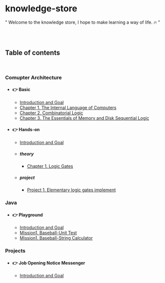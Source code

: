 # knowledge-store

"
Welcome to the knowledge store, I hope to make learning a way of life. :fire:
"

<br>
<br>

## Table of contents

<br>

### Comupter Architecture

- #### :point_right: Basic

  - [Introduction and Goal](/comupter-architecture/computer-architecture-scratch/README.md)
  - [Chapter 1. The Internal Language of Computers](/comupter-architecture/computer-architecture-scratch/section1.md)
  - [Chapter 2. Combinatorial Logic](/comupter-architecture/computer-architecture-scratch/section2.md)
  - [Chapter 3. The Essentials of Memory and Disk Sequential Logic](/comupter-architecture/computer-architecture-scratch/section3.md)

- #### :point_right: Hands-on

  - [Introduction and Goal](/comupter-architecture/computer-architecture-hands-on/README.md)

  - ##### theory
    - [Chapter 1. Logic Gates](/comupter-architecture/computer-architecture-hands-on/chapter1.md)
  - ##### project
    - [Project 1. Elementary logic gates implement](/comupter-architecture/computer-architecture-hands-on/project1.md)
  
### Java

- #### :point_right: Playground
  - [Introduction and Goal](/java/nextstep:java-playground/README.md)
  - [Mission1. Baseball-Unit Test](/java/nextstep:java-playground/mission1-1.md)
  - [Mission1. Baseball-String Calculator](/java/nextstep:java-playground/mission1-2.md)

### Projects

- #### :point_right: Job Opening Notice Messenger

  - [Introduction and Goal](/projects/채용-공고-알리미/README.md)
